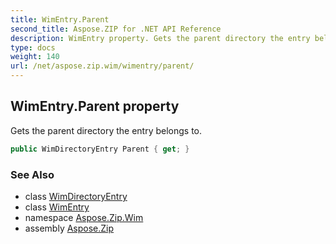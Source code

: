 ```yaml
---
title: WimEntry.Parent
second_title: Aspose.ZIP for .NET API Reference
description: WimEntry property. Gets the parent directory the entry belongs to
type: docs
weight: 140
url: /net/aspose.zip.wim/wimentry/parent/
---
```

## WimEntry.Parent property

Gets the parent directory the entry belongs to.

```csharp
public WimDirectoryEntry Parent { get; }
```

### See Also

* class [WimDirectoryEntry](../../wimdirectoryentry/)
* class [WimEntry](../)
* namespace [Aspose.Zip.Wim](../../wimentry/)
* assembly [Aspose.Zip](../../../)


